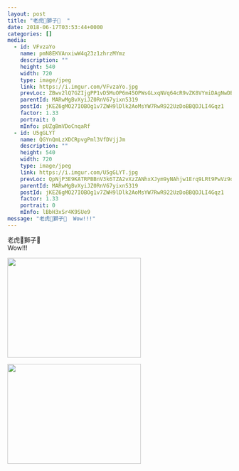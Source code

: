 ```yaml
---
layout: post
title: "老虎🐯獅子🦁️  " 
date: 2018-06-17T03:53:44+0000 
categories: [] 
media:
  - id: VFvzaYo
    name: pmN8EKVAnxiwW4q23z1zhrzMYmz
    description: ""   
    height: 540
    width: 720
    type: image/jpeg
    link: https://i.imgur.com/VFvzaYo.jpg
    prevLoc: ZBwv2lQ7GZIjgPP1vD5MuOP6m45OPWsGLxqNVq64cR9vZK8VYmiDAgNwDBDZTQxjlxmqWOs4WrzNVRvnFKjwEOP2rYCXmm6x10zJfmzBQV6Q70CYPqRlBv8WtqvQAARj96i2R2j4kJYYCW1BVnkn7wSlnYogNy2khM3QpMOKvkh855q1zGQLc6AErNNDB4hzpoGjxpxMHm5gJEQ6llH4YXnlP54JtWGQrX7ozRuRJRQm9JL5SERG55XvRMC8YLPqPLMYt7g
    parentId: MARwMgBvXyiJZ0RnV67yixn5319
    postId: jKEZ6gMO27IOBOg1v7ZWH9lDlk2AoMsYW7RwR922UzDoBBQDJLI4Gqz1
    factor: 1.33
    portrait: 0
    mInfo: pUZgBmVDoCnqaRf
  - id: U5gGLYT
    name: QGYnQmLzXDCRpvgPml3VfDVjjJm
    description: ""   
    height: 540
    width: 720
    type: image/jpeg
    link: https://i.imgur.com/U5gGLYT.jpg
    prevLoc: QpNjP3E9KATRPBBnV3k6TZA2vXzZANhxXJym9yNAhjw1Erq9LRt9PwVz9o97szyvnyr4X0c7VRoKOJ2ri8R2WAqYQrH6pMNG08zDUWYRwXgwBkHz2Mo8mMDAHZ6P1qwvQNirkj6qrWPgHYXpW9Q3mrfpY99y06nwC6AmD6zG1jFEVV6YyOlgCDzkXNNYZBsVqjJr69pECpN5YYGn1LFg5JE4y6KXsWBAvo7G2WTnwAYkBqYzfKBJQ8xREjixMyxom7o5U5Z
    parentId: MARwMgBvXyiJZ0RnV67yixn5319
    postId: jKEZ6gMO27IOBOg1v7ZWH9lDlk2AoMsYW7RwR922UzDoBBQDJLI4Gqz1
    factor: 1.33
    portrait: 0
    mInfo: lBbH3xSr4K9SUe9
message: "老虎🐯獅子🦁️  Wow!!!"
---
```


老虎🐯獅子🦁️  
Wow!!!


[//]: #media:  
<a href="https://i.imgur.com/VFvzaYo.jpg"><img src="https://i.imgur.com/VFvzaYo.jpg" height="225" width="300" /></a> 
  

<a href="https://i.imgur.com/U5gGLYT.jpg"><img src="https://i.imgur.com/U5gGLYT.jpg" height="225" width="300" /></a> 
 
